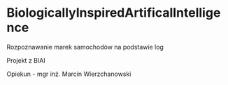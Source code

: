 BiologicallyInspiredArtificalIntelligence
=========================================
Rozpoznawanie marek samochodów na podstawie log


Projekt z BIAI

Opiekun - mgr inż. Marcin Wierzchanowski
